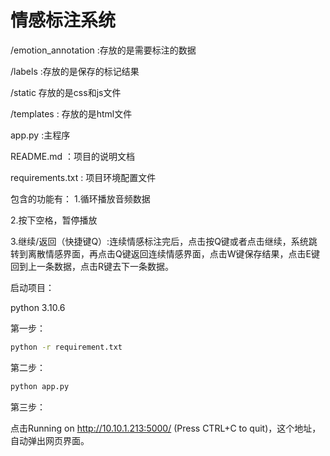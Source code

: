 # 情感标注系统

/emotion_annotation :存放的是需要标注的数据

/labels :存放的是保存的标记结果

/static 存放的是css和js文件

/templates : 存放的是html文件

app.py :主程序

README.md ：项目的说明文档

requirements.txt : 项目环境配置文件

包含的功能有：
1.循环播放音频数据

2.按下空格，暂停播放

3.继续/返回（快捷键Q）:连续情感标注完后，点击按Q键或者点击继续，系统跳转到离散情感界面，再点击Q键返回连续情感界面，点击W键保存结果，点击E键回到上一条数据，点击R键去下一条数据。



启动项目：

python 3.10.6



第一步：

```bash
python -r requirement.txt
```

第二步：

```bash
python app.py
```

第三步：

点击Running on http://10.10.1.213:5000/ (Press CTRL+C to quit)，这个地址，自动弹出网页界面。